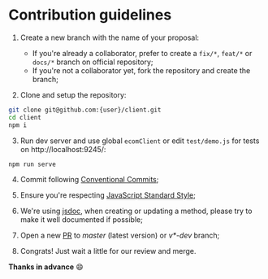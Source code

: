 # Contribution guidelines

1. Create a new branch with the name of your proposal:
    - If you're already a collaborator, prefer to create a `fix/*`, `feat/*` or `docs/*` branch on official repository;
    - If you're not a collaborator yet, fork the repository and create the branch;

2. Clone and setup the repository:
```bash
git clone git@github.com:{user}/client.git
cd client
npm i
```

3. Run dev server and use global `ecomClient` or edit `test/demo.js` for tests on http://localhost:9245/:
```bash
npm run serve
```

4. Commit following [Conventional Commits](https://www.conventionalcommits.org/en/v1.0.0/);

5. Ensure you're respecting [JavaScript Standard Style](https://standardjs.com/);

6. We're using [jsdoc](https://jsdoc.app/), when creating or updating a method, please try to make it well documented if possible;

7. Open a new [PR](https://github.com/ecomplus/client/pulls) to _master_ (latest version) or _v*-dev_ branch;

8. Congrats! Just wait a little for our review and merge.

**Thanks in advance** :smile:
